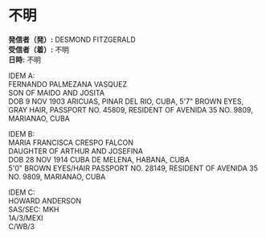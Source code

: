 # 不明

**発信者（発）:** DESMOND FITZGERALD  
**受信者（着）:** 不明  
**日時:** 不明  

IDEM A:  
FERNANDO PALMEZANA VASQUEZ  
SON OF MAIDO AND JOSITA  
DOB 9 NOV 1903 ARICUAS, PINAR DEL RIO, CUBA, 5'7" BROWN EYES, GRAY HAIR, PASSPORT NO. 45809, RESIDENT OF AVENIDA 35 NO. 9809, MARIANAO, CUBA  

IDEM B:  
MARIA FRANCISCA CRESPO FALCON  
DAUGHTER OF ARTHUR AND JOSEFINA  
DOB 28 NOV 1914 CUBA DE MELENA, HABANA, CUBA  
5'0" BROWN EYES/HAIR PASSPORT NO. 28149, RESIDENT OF AVENIDA 35 NO. 9809, MARIANAO, CUBA  

IDEM C:  
HOWARD ANDERSON  
SAS/SEC: MKH  
1A/3/MEXI  
C/WB/3  